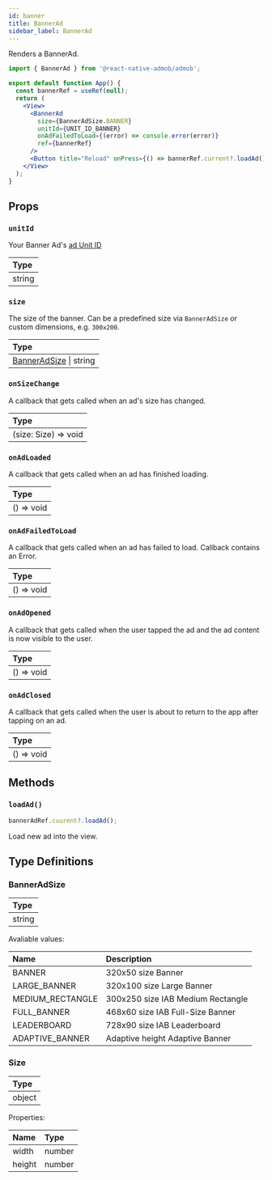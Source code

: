 ```yaml
---
id: banner
title: BannerAd
sidebar_label: BannerAd
---
```


Renders a BannerAd.

```jsx
import { BannerAd } from '@react-native-admob/admob';

export default function App() {
  const bannerRef = useRef(null);
  return (
    <View>
      <BannerAd
        size={BannerAdSize.BANNER}
        unitId={UNIT_ID_BANNER}
        onAdFailedToLoad={(error) => console.error(error)}
        ref={bannerRef}
      />
      <Button title="Reload" onPress={() => bannerRef.current?.loadAd()} />
    </View>
  );
}
```

## Props

### `unitId`

Your Banner Ad's [ad Unit ID](https://support.google.com/admob/answer/7356431)

| Type   |
| :----- |
| string |

### `size`

The size of the banner. Can be a predefined size via `BannerAdSize` or custom dimensions, e.g. `300x200`.

| Type                                    |
| :-------------------------------------- |
| [BannerAdSize](#banneradsize) \| string |

### `onSizeChange`

A callback that gets called when an ad's size has changed.

| Type                 |
| :------------------- |
| (size: Size) => void |

### `onAdLoaded`

A callback that gets called when an ad has finished loading.

| Type       |
| :--------- |
| () => void |

### `onAdFailedToLoad`

A callback that gets called when an ad has failed to load. Callback contains an Error.

| Type       |
| :--------- |
| () => void |

### `onAdOpened`

A callback that gets called when the user tapped the ad and the ad content is now visible to the user.

| Type       |
| :--------- |
| () => void |

### `onAdClosed`

A callback that gets called when the user is about to return to the app after tapping on an ad.

| Type       |
| :--------- |
| () => void |

## Methods

### `loadAd()`

```js
bannerAdRef.cuurent?.loadAd();
```

Load new ad into the view.

## Type Definitions

### BannerAdSize

| Type   |
| :----- |
| string |

Avaliable values:

| Name             | Description                       |
| :--------------- | :-------------------------------- |
| BANNER           | 320x50 size Banner                |
| LARGE_BANNER     | 320x100 size Large Banner         |
| MEDIUM_RECTANGLE | 300x250 size IAB Medium Rectangle |
| FULL_BANNER      | 468x60 size IAB Full-Size Banner  |
| LEADERBOARD      | 728x90 size IAB Leaderboard       |
| ADAPTIVE_BANNER  | Adaptive height Adaptive Banner   |

### Size

| Type   |
| :----- |
| object |

Properties:

| Name   | Type   |
| :----- | :----- |
| width  | number |
| height | number |